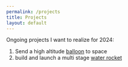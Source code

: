 ```yaml
---
permalink: /projects
title: Projects
layout: default
---
```

Ongoing projects I want to realize for 2024:

1. Send a high altitude [balloon][balloon] to space
1. build and launch a multi stage [water rocket][water-rocket]

[balloon]: /balloon
[water-rocket]: /water-rocket